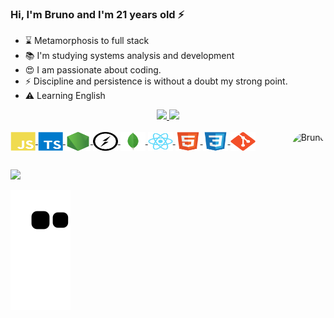 ### Hi, I'm Bruno and I'm 21 years old ⚡


- ⌛  Metamorphosis to full stack
- 📚 I'm studying systems analysis and development
- 😍 I am passionate about coding.
- ⚡ Discipline and persistence is without a doubt my strong point.
- ⚠️ Learning English
<div align="center">
  <a href="https://github.com/BrunoYottabyte">
  <img height="180em" src="https://github-readme-stats.vercel.app/api?username=BrunoYottabyte&show_icons=true&theme=github_dark&include_all_commits=true&count_private=true"/>
  <img height="180em" src="https://github-readme-stats.vercel.app/api/top-langs/?username=brunoyottabyte&layout=compact&langs_count=7&theme=github_dark"/>
</div>
  
  <div style="display: inline_block"><br>
  <img align="center" alt="Bruno-Js" height="30" width="40" src="https://raw.githubusercontent.com/devicons/devicon/master/icons/javascript/javascript-plain.svg">
  <img align="center" alt="Bruno-Ts" height="30" width="40" src="https://raw.githubusercontent.com/devicons/devicon/master/icons/typescript/typescript-plain.svg">
  <img align="center" alt="Bruno-CSS" height="30" width="40" src="https://raw.githubusercontent.com/devicons/devicon/master/icons/nodejs/nodejs-original.svg">
  <img align="center" alt="Bruno-CSS" height="30" width="40" src="https://raw.githubusercontent.com/devicons/devicon/master/icons/socketio/socketio-original.svg">
  <img align="center" alt="Bruno-CSS" height="30" width="40" src="https://raw.githubusercontent.com/devicons/devicon/master/icons/mongodb/mongodb-original.svg">
  <img align="center" alt="Bruno-React" height="30" width="40" src="https://raw.githubusercontent.com/devicons/devicon/master/icons/react/react-original.svg">
  <img align="center" alt="Bruno-HTML" height="30" width="40" src="https://raw.githubusercontent.com/devicons/devicon/master/icons/html5/html5-original.svg">
  <img align="center" alt="Bruno-CSS" height="30" width="40" src="https://raw.githubusercontent.com/devicons/devicon/master/icons/css3/css3-original.svg">
   
  <img align="center" src="https://raw.githubusercontent.com/devicons/devicon/master/icons/git/git-original.svg" height="30" width="40" />  
  <img align="right" alt="Bruno" height="150" style="border-radius:50px;" src="http://i.share.pho.to/597c5b63_o.gif">
</div>
  
  ##
  
  <div> 

  <a href="https://www.linkedin.com/in/bruno-siqueira-316695203/" target="_blank"><img src="https://img.shields.io/badge/-LinkedIn-%230077B5?style=for-the-badge&logo=linkedin&logoColor=white" target="_blank"></a> 
 
  ![Snake animation](https://github.com/BrunoYottabyte/BrunoYottabyte/blob/output/github-contribution-grid-snake.svg)
 
</div>
